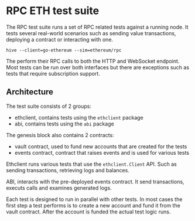 # RPC ETH test suite

The RPC test suite runs a set of RPC related tests against a running node. It tests
several real-world scenarios such as sending value transactions, deploying a contract or
interacting with one.

    hive --client=go-ethereum --sim=ethereum/rpc

The perform their RPC calls to both the HTTP and WebSocket endpoint. Most tests can be run
over both interfaces but there are exceptions such as tests that require subscription
support.

## Architecture

The test suite consists of 2 groups:

- ethclient, contains tests using the `ethclient` package
- abi, contains tests using the `abi` package

The genesis block also contains 2 contracts:

- vault contract, used to fund new accounts that are created for the tests
- events contract, contract that raises events and is used for various tests

Ethclient runs various tests that use the `ethclient.Client` API. Such as sending
transactions, retrieving logs and balances.

ABI, interacts with the pre-deployed events contract. It send transactions, executs calls
and examines generated logs.

Each test is designed to run in parallel with other tests. In most cases the first step a
test performs is to create a new account and fund it from the vault contract. After the
account is funded the actual test logic runs.
